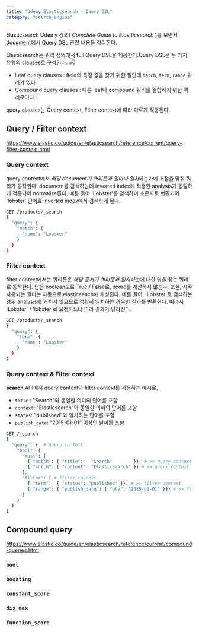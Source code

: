 ```yaml
---
title: "Udemy Elasticsearch - Query DSL"
category: "search_engine"
---
```

Elasticsearch Udemy 강의( *Complete Guide to Elastticsearch* )를 보면서 [document](https://www.elastic.co/guide/en/elasticsearch/reference/current/index.html)에서 Query DSL 관련 내용을 정리한다. 

Elasticsearch는 쿼리 정의에서 full Query DSL을 제공한다.Query DSL은 두 가지 유형의 clauses로 구성된다.
![](https://miro.medium.com/max/960/1*B2CWVPrA2EwqANIU13xe5w.png)

- Leaf query clauses : field의 특정 값을 찾기 위한 절인데 `match`, `term`, `range` 쿼리가 있다.
- Compound query clauses : 다른 leaf나 compound 쿼리를 결합하기 위한 쿼리문이다.

query clauses는 Query context, Filter context에 따라 다르게 적용된다. 
## Query / Filter context
https://www.elastic.co/guide/en/elasticsearch/reference/current/query-filter-context.html

### Query context
query context에서 *해당 document가 쿼리문과 얼마나 일치*되는가에 초점을 맞춰 쿼리가 동작한다. document를 검색하는데 inverted index에 적용한 analysis가 동일하게 적용되어 normalize된다. 예를 들어 'Lobster'를 검색하며 소문자로 변환되어 'lobster' 단어로 inverted index에서 검색하게 된다. 
```sh 
GET /products/_search
{
  "query": {
    "match": {
      "name": "Lobster"
    }
  }
}
```

### Filter context
filter context에서는 쿼리문은 *해당 문서가 쿼리문과 일치하는*에 대한 답을 찾는 쿼리로 동작한다. 답은 boolean으로 True / False로, score를 계산하지 않는다. 
또한, 자주 사용되는 필터는 자동으로 elasticseach에 캐싱된다. 예를 들어, 'Lobster'로 검색하는 경우 analysis를 거치지 않으므로 정확히 일치하는 경우만 결과를 반환한다. 따라서 'Lobster' / 'lobster'로 요청하느냐 따라 결과가 달라진다. 
```sh
GET /products/_search
{
  "query": {
    "term": {
      "name": "Lobster"
    }
  }
}
```

### Query context & Filter context 
**search** API에서 query context와 filter context를 사용하는 예시로,
- `title` : "Search"와 동일한 의미의 단어를 포함
- `context`: "Elasticsearch"와 동일한 의미의 단어를 포함
- `status`: "published"와 일치하는 단어를 포함
- `publish_date`: "2015-01-01" 이상인 날짜를 포함

```sh
GET /_search
{
  "query": {  # query context
    "bool": { 
      "must": [
        { "match": { "title":   "Search"        }}, # >> query context
        { "match": { "content": "Elasticsearch" }} # >> query context
      ],
      "filter": [ # filter context
        { "term":  { "status": "published" }}, # >> filter context
        { "range": { "publish_date": { "gte": "2015-01-01" }}} # >> filter context
      ]
    }
  }
}
```

## Compound query
https://www.elastic.co/guide/en/elasticsearch/reference/current/compound-queries.html
### `bool`
### `boosting`
### `constant_score`
### `dis_max`
### `function_score`